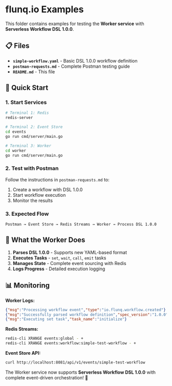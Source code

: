 # flunq.io Examples

This folder contains examples for testing the **Worker service** with **Serverless Workflow DSL 1.0.0**.

## 📋 Files

- **`simple-workflow.yaml`** - Basic DSL 1.0.0 workflow definition
- **`postman-requests.md`** - Complete Postman testing guide
- **`README.md`** - This file

## 🚀 Quick Start

### 1. Start Services
```bash
# Terminal 1: Redis
redis-server

# Terminal 2: Event Store
cd events
go run cmd/server/main.go

# Terminal 3: Worker
cd worker  
go run cmd/server/main.go
```

### 2. Test with Postman
Follow the instructions in `postman-requests.md` to:
1. Create a workflow with DSL 1.0.0
2. Start workflow execution
3. Monitor the results

### 3. Expected Flow
```
Postman → Event Store → Redis Streams → Worker → Process DSL 1.0.0
```

## 🎯 What the Worker Does

1. **Parses DSL 1.0.0** - Supports new YAML-based format
2. **Executes Tasks** - `set`, `wait`, `call`, `emit` tasks
3. **Manages State** - Complete event sourcing with Redis
4. **Logs Progress** - Detailed execution logging

## 📊 Monitoring

**Worker Logs:**
```json
{"msg":"Processing workflow event","type":"io.flunq.workflow.created"}
{"msg":"Successfully parsed workflow definition","spec_version":"1.0.0"}
{"msg":"Executing set task","task_name":"initialize"}
```

**Redis Streams:**
```bash
redis-cli XRANGE events:global - +
redis-cli XRANGE events:workflow:simple-test-workflow - +
```

**Event Store API:**
```bash
curl http://localhost:8081/api/v1/events/simple-test-workflow
```

The Worker service now supports **Serverless Workflow DSL 1.0.0** with complete event-driven orchestration! 🎉
